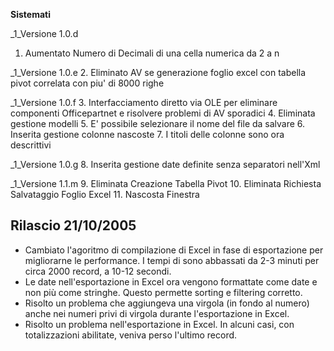 **Sistemati**

_1_Versione 1.0.d
 1. Aumentato Numero di Decimali di una cella numerica da 2 a n

_1_Versione 1.0.e
 2. Eliminato AV se generazione foglio excel con tabella pivot correlata con piu' di 8000 righe

_1_Versione 1.0.f
 3. Interfacciamento diretto via OLE per eliminare componenti Officepartnet e risolvere
    problemi di AV sporadici
 4. Eliminata gestione modelli
 5. E' possibile selezionare il nome del file da salvare
 6. Inserita gestione colonne nascoste
 7. I titoli delle colonne sono ora descrittivi

_1_Versione 1.0.g
 8. Inserita gestione date definite senza separatori nell'Xml

_1_Versione 1.1.m
 9. Eliminata Creazione Tabella Pivot
10. Eliminata Richiesta Salvataggio Foglio Excel
11. Nascosta Finestra

## Rilascio 21/10/2005

- Cambiato l'agoritmo di compilazione di Excel in fase di esportazione per migliorarne le performance. I tempi di sono abbassati da 2-3 minuti per circa 2000 record, a 10-12 secondi.
- Le date nell'esportazione in Excel ora vengono formattate come date e non più come stringhe. Questo permette sorting e filtering corretto.
- Risolto un problema che aggiungeva una virgola (in fondo al numero) anche nei numeri privi di virgola durante l'esportazione in Excel.
- Risolto un problema nell'esportazione in Excel. In alcuni casi, con totalizzazioni abilitate, veniva perso l'ultimo record.

